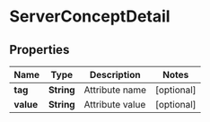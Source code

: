 
# ServerConceptDetail

## Properties
Name | Type | Description | Notes
------------ | ------------- | ------------- | -------------
**tag** | **String** | Attribute name  |  [optional]
**value** | **String** | Attribute value  |  [optional]



